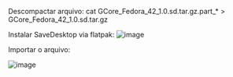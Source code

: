 Descompactar arquivo:
cat GCore_Fedora_42_1.0.sd.tar.gz.part_* > GCore_Fedora_42_1.0.sd.tar.gz

Instalar SaveDesktop via flatpak:
![image](https://github.com/user-attachments/assets/6cfccdc2-edcd-4d4d-82a6-78f11271cea0)

Importar o arquivo:

![image](https://github.com/user-attachments/assets/d0275512-bc7f-4c8b-be35-6c2a44ae195c)
